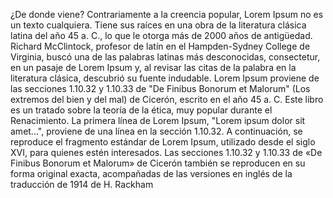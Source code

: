 ¿De donde viene?
Contrariamente a la creencia popular, Lorem Ipsum no es un texto cualquiera. Tiene sus raíces en una obra de la literatura clásica latina del año 45 a. C., lo que le otorga más de 2000 años de antigüedad. Richard McClintock, profesor de latín en el Hampden-Sydney College de Virginia, buscó una de las palabras latinas más desconocidas, consectetur, en un pasaje de Lorem Ipsum y, al revisar las citas de la palabra en la literatura clásica, descubrió su fuente indudable. Lorem Ipsum proviene de las secciones 1.10.32 y 1.10.33 de "De Finibus Bonorum et Malorum" (Los extremos del bien y del mal) de Cicerón, escrito en el año 45 a. C. Este libro es un tratado sobre la teoría de la ética, muy popular durante el Renacimiento. La primera línea de Lorem Ipsum, "Lorem ipsum dolor sit amet...", proviene de una línea en la sección 1.10.32.
A continuación, se reproduce el fragmento estándar de Lorem Ipsum, utilizado desde el siglo XVI, para quienes estén interesados. Las secciones 1.10.32 y 1.10.33 de «De Finibus Bonorum et Malorum» de Cicerón también se reproducen en su forma original exacta, acompañadas de las versiones en inglés de la traducción de 1914 de H. Rackham    